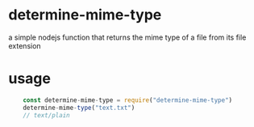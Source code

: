 # determine-mime-type

a simple nodejs function that returns the mime type of a file from its file extension

# usage

```javascript
	const determine-mime-type = require("determine-mime-type")
	determine-mime-type("text.txt")
	// text/plain
```
